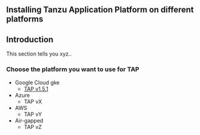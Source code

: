 ## Installing Tanzu Application Platform on different platforms

## Introduction
This section tells you xyz..

### Choose the platform you want to use for TAP

* Google Cloud gke
  - [TAP v1.5.1](Day%201%20-%20Design%20buildup/TAP%20install/gke/README.md)
* Azure
  - TAP vX
* AWS
  - TAP vY
* Air-gapped
  - TAP vZ
